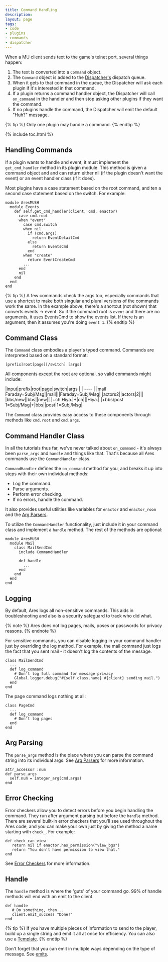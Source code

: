```yaml
---
title: Command Handling
description: 
layout: page
tags:
- code
- plugins
- commands
- dispatcher
---
```


When a MU client sends text to the game's telnet port, several things happen:

1. The text is converted into a `Command` object.
2. The `Command` object is added to the [Dispatcher's](/tutorials/code/dispatcher.html) dispatch queue.  
3. When it gets to that command in the queue, the Dispatcher will ask each plugin if it's interested in that command.  
4. If a plugin returns a command handler object, the Dispatcher will call `on_command` in the handler and then stop asking other plugins if they want the command.  
5. If no plugins handle the command, the Dispatcher will emit the default "Huh?" message.

{% tip %} 
Only one plugin may handle a command.
{% endtip %}

{% include toc.html %}

## Handling Commands

If a plugin wants to handle and event, it must implement the `get_cmd_handler` method in its plugin module.  This method is given a command object and  and can return either nil (if the plugin doesn't want the event) or an event handler class (if it does).

Most plugins have a case statement based on the root command, and ten a second case statement based on the switch.  For example:

    module AresMUSH
      module Events
        def self.get_cmd_handler(client, cmd, enactor)
          case cmd.root
          when "event"
            case cmd.switch
            when nil
              if (cmd.args)
                return EventDetailCmd
              else
                return EventsCmd
              end
            when "create"
              return EventCreateCmd
            ...
          end
          nil
        end
      end
    end

{% tip %} 
A few commands check the args too, especially commands that use a shortcut to make both singular and plural versions of the commands work the same.  In the example above, there's a shortcut (not shown) that converts events -> event.  So if the command root is  `event`  and there are no arguments, it uses EventsCmd to show the events list.  If there is an argument, then it assumes you're doing `event 1`.
{% endtip %}

## Command Class

The `Command` class embodies a player's typed command.  Commands are interpreted based on a standard format:

    [prefix]root[page][/switch] [args]

All components except the root are optional, so valid commands might include:

|input|prefix|root|page|switch|args |
| ---- |
|mail Faraday=Subj/Msg||mail|||Faraday=Subj/Msg|
|actors2||actors|2|||
|bbs/new||bbs||new||
|+ch Hiya.|+|ch|||Hiya.|
|+bbs/post 1=Subj/Msg|+|bbs||post|1=Subj/Msg|

The `Command` class provides easy access to these components through methods like `cmd.root` and `cmd.args`.

## Command Handler Class

In all the tutorials thus far, we've never talked about `on_command` - it's always been `parse_args` and `handle` and things like that.  That's because all Ares commands use the `CommandHandler` class.

`CommandHandler` defines the `on_command` method for you, and breaks it up into steps with their own individual methods:

* Log the command.
* Parse arguments.
* Perform error checking.
* If no errors, handle the command.

It also provides useful utilities like variables for `enactor` and `enactor_room` and the [Arg Parsers](/tutorials/code/arg-parsers.html).

To utilize the `CommandHandler` functionality, just include it in your command class and implement a `handle` method.  The rest of the methods are optional:

    module AresMUSH
      module Mail
        class MailSendCmd
          include CommandHandler
          
          def handle
            ...
          end
        end
      end
    end

## Logging

By default, Ares logs all non-sensitive commands.  This aids in troubleshooting and also is a security safeguard to track who did what.

{% note %} 
Ares does not log pages, mails, poses or passwords for privacy reasons.
{% endnote %}

For sensitive commands, you can disable logging in your command handler just by overriding the log method.  For example, the mail command just logs the fact that you sent mail - it doesn't log the contents of the message.

    class MailSendCmd
      ...
      def log_command
        # Don't log full command for message privacy
        Global.logger.debug("#{self.class.name} #{client} sending mail.")
      end
    end

The page command logs nothing at all:

    class PageCmd
      ...
      def log_command
        # Don't log pages
      end
    end

## Arg Parsing

The `parse_args` method is the place where you can parse the command string into its individual args.  See [Arg Parsers](/tutorials/code/arg-parsers.html) for more information.

    attr_accessor :num
    def parse_args
      self.num = integer_arg(cmd.args)
    end

## Error Checking

Error checkers allow you to detect errors before you begin handling the command.  They run after argument parsing but before the `handle` method.   There are several built-in error checkers that you'll see used throughout the Ares code, and you can make your own just by giving the method a name starting with `check_`.  For example:

    def check_can_view
       return nil if enactor.has_permission("view_bgs")
       return "You don't have permission to view that."
    end

See [Error Checkers](/tutorials/code/error-checkers.html) for more information.

## Handle

The `handle` method is where the 'guts' of your command go. 99% of handle methods will end with an emit to the client.

    def handle
       # Do something, then...
       client.emit_success "Done!"
    end

{% tip %} 
If you have multiple pieces of information to send to the player, build up a single string and emit it all at once for efficiency.  You can also use a [Template](/tutorials/code/templates.html).
{% endtip %}

Don't forget that you can emit in multiple ways depending on the type of message.  See [emits](/tutorials/code/quickstart/emits.html).